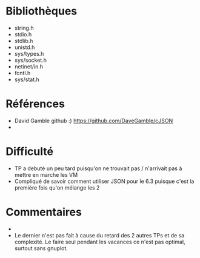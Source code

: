 # Bibliothèques
* string.h 
* stdio.h 
* stdlib.h 
* unistd.h 
* sys/types.h 
* sys/socket.h 
* netinet/in.h 
* fcntl.h 
* sys/stat.h 

# Références
* David Gamble github :) https://github.com/DaveGamble/cJSON
*

# Difficulté
* TP a debuté un peu tard puisqu'on ne trouvait pas / n'arrivait pas à mettre en marche les VM
* Compliqué de savoir comment utiliser JSON pour le 6.3 puisque c'est la première fois qu'on mélange les 2

# Commentaires
* 
* Le dernier n'est pas fait à cause du retard des 2 autres TPs et de sa complexité. Le faire seul pendant les vacances ce n'est pas optimal, surtout sans gnuplot.

